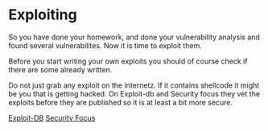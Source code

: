 # Exploiting

So you have done your homework, and done your vulnerability analysis and found several vulnerabilites. Now it is time to exploit them.

Before you start writing your own exploits you should of course check if there are some already written.

Do not just grab any exploit on the internetz. If it contains shellcode it might be you that is getting hacked. On Exploit-db and Security focus they vet the exploits before they are published so it is at least a bit more secure.  

[Exploit-DB](https://www.exploit-db.com)
[Security Focus](http://www.securityfocus.com/)
